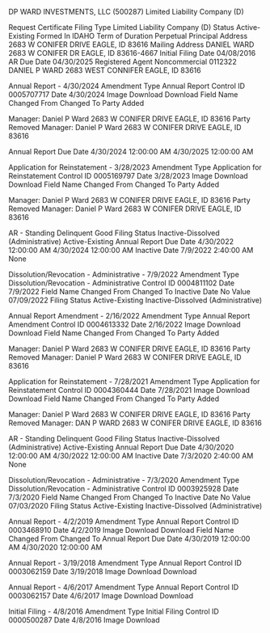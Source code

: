 DP WARD INVESTMENTS, LLC (500287)
Limited Liability Company (D)



Request Certificate
Filing Type	Limited Liability Company (D)
Status	Active-Existing
Formed In	IDAHO
Term of Duration	Perpetual
Principal Address	2683 W CONIFER DRIVE
EAGLE, ID 83616
Mailing Address	DANIEL WARD
2683 W CONIFER DR
EAGLE, ID 83616-4667
Initial Filing Date	04/08/2016
AR Due Date	04/30/2025
Registered Agent	Noncommercial
0112322
DANIEL P WARD
2683 WEST CONNIFER
EAGLE, ID  83616



Annual Report - 4/30/2024
Amendment Type
Annual Report
Control ID
0005707717
Date
4/30/2024
Image Download
Download
Field Name	Changed From	Changed To
Party Added	


Manager: Daniel P Ward
2683 W CONIFER DRIVE
EAGLE, ID 83616
Party Removed	Manager: Daniel P Ward
2683 W CONIFER DRIVE
EAGLE, ID 83616



Annual Report Due Date	4/30/2024 12:00:00 AM	4/30/2025 12:00:00 AM

Application for Reinstatement - 3/28/2023
Amendment Type
Application for Reinstatement
Control ID
0005169797
Date
3/28/2023
Image Download
Download
Field Name	Changed From	Changed To
Party Added	


Manager: Daniel P Ward
2683 W CONIFER DRIVE
EAGLE, ID 83616
Party Removed	Manager: Daniel  P  Ward
2683 W CONIFER DRIVE
EAGLE, ID 83616



AR - Standing	Delinquent	Good
Filing Status	Inactive-Dissolved (Administrative)	Active-Existing
Annual Report Due Date	4/30/2022 12:00:00 AM	4/30/2024 12:00:00 AM
Inactive Date	7/9/2022 2:40:00 AM	None

Dissolution/Revocation - Administrative - 7/9/2022
Amendment Type
Dissolution/Revocation - Administrative
Control ID
0004811102
Date
7/9/2022
Field Name	Changed From	Changed To
Inactive Date	No Value	07/09/2022
Filing Status	Active-Existing	Inactive-Dissolved (Administrative)

Annual Report Amendment - 2/16/2022
Amendment Type
Annual Report Amendment
Control ID
0004613332
Date
2/16/2022
Image Download
Download
Field Name	Changed From	Changed To
Party Added	


Manager: Daniel  P  Ward
2683 W CONIFER DRIVE
EAGLE, ID 83616
Party Removed	Manager: Daniel  P  Ward
2683 W CONIFER DRIVE
EAGLE, ID 83616




Application for Reinstatement - 7/28/2021
Amendment Type
Application for Reinstatement
Control ID
0004360444
Date
7/28/2021
Image Download
Download
Field Name	Changed From	Changed To
Party Added	


Manager: Daniel  P  Ward
2683 W CONIFER DRIVE
EAGLE, ID 83616
Party Removed	Manager: DAN P WARD
2683 W CONIFER DRIVE
EAGLE, ID 83616



AR - Standing	Delinquent	Good
Filing Status	Inactive-Dissolved (Administrative)	Active-Existing
Annual Report Due Date	4/30/2020 12:00:00 AM	4/30/2022 12:00:00 AM
Inactive Date	7/3/2020 2:40:00 AM	None

Dissolution/Revocation - Administrative - 7/3/2020
Amendment Type
Dissolution/Revocation - Administrative
Control ID
0003925928
Date
7/3/2020
Field Name	Changed From	Changed To
Inactive Date	No Value	07/03/2020
Filing Status	Active-Existing	Inactive-Dissolved (Administrative)

Annual Report - 4/2/2019
Amendment Type
Annual Report
Control ID
0003468910
Date
4/2/2019
Image Download
Download
Field Name	Changed From	Changed To
Annual Report Due Date	4/30/2019 12:00:00 AM	4/30/2020 12:00:00 AM

Annual Report - 3/19/2018
Amendment Type
Annual Report
Control ID
0003062159
Date
3/19/2018
Image Download
Download

Annual Report - 4/6/2017
Amendment Type
Annual Report
Control ID
0003062157
Date
4/6/2017
Image Download
Download

Initial Filing - 4/8/2016
Amendment Type
Initial Filing
Control ID
0000500287
Date
4/8/2016
Image Download